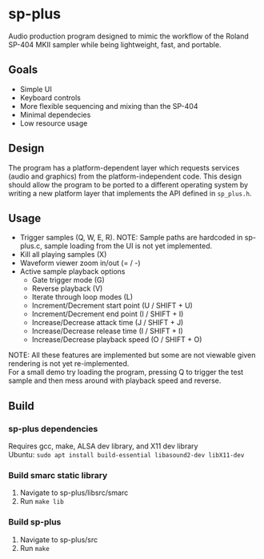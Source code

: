 # sp-plus
Audio production program designed to mimic the workflow of the Roland SP-404 MKII sampler while being lightweight, fast, and portable.

## Goals
- Simple UI
- Keyboard controls
- More flexible sequencing and mixing than the SP-404
- Minimal dependecies
- Low resource usage

## Design
The program has a platform-dependent layer which requests services (audio and graphics) from the platform-independent code. This design should allow the program to be ported to a different operating system by writing a new platform layer that implements the API defined in `sp_plus.h`.

## Usage
- Trigger samples (Q, W, E, R). NOTE: Sample paths are hardcoded in sp-plus.c, sample loading from the UI is not yet implemented.
- Kill all playing samples (X)
- Waveform viewer zoom in/out (= / -)
- Active sample playback options
  - Gate trigger mode (G)
  - Reverse playback (V)
  - Iterate through loop modes (L)
  - Increment/Decrement start point (U / SHIFT + U)
  - Increment/Decrement end point (I / SHIFT + I)
  - Increase/Decrease attack time (J / SHIFT + J)
  - Increase/Decrease release time (I / SHIFT + I)
  - Increase/Decrease playback speed (O / SHIFT + O)

NOTE: All these features are implemented but some are not viewable given rendering is not yet re-implemented. \
For a small demo try loading the program, pressing Q to trigger the test sample and then mess around with playback speed and reverse.

## Build
### sp-plus dependencies
Requires gcc, make, ALSA dev library, and X11 dev library \
Ubuntu: `sudo apt install build-essential libasound2-dev libX11-dev`
### Build smarc static library
1. Navigate to sp-plus/libsrc/smarc
2. Run `make lib`
### Build sp-plus
1. Navigate to sp-plus/src
2. Run `make`
